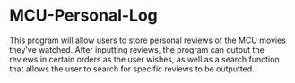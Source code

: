 # MCU-Personal-Log
This program will allow users to store personal reviews of the MCU movies they’ve watched. After inputting reviews, the program can output the reviews in certain orders as the user wishes, as well as a search function that allows the user to search for specific reviews to be outputted. 
